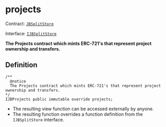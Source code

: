 # projects

Contract: [`JBSplitStore`](../)​‌

Interface: [`IJBSplitStore`](../../../../protocol/interfaces/ijbsplitstore.md)

**The Projects contract which mints ERC-721's that represent project ownership and transfers.**

## Definition

```solidity
/** 
  @notice 
  The Projects contract which mints ERC-721's that represent project ownership and transfers.
*/ 
IJBProjects public immutable override projects;
```

* The resulting view function can be accessed externally by anyone.
* The resulting function overrides a function definition from the `IJBSplitStore` interface.
